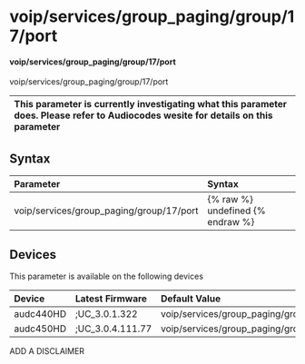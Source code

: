﻿---
description: voip/services/group_paging/group/17/port
search: false
---

# voip/services/group_paging/group/17/port

#### voip/services/group_paging/group/17/port

voip/services/group_paging/group/17/port


| This parameter is currently investigating what this parameter does. Please refer to Audiocodes wesite for details on this parameter | 
| :--- |

## Syntax
| Parameter | Syntax |
| :--- | :--- |
|voip/services/group_paging/group/17/port | {% raw %} undefined {% endraw %}|

## Devices
This parameter is available on the following devices

| Device | Latest Firmware | Default Value |
|:---|:---|:---|
| audc440HD | ;UC_3.0.1.322 | voip/services/group_paging/group/17/port=8888 
| audc450HD | ;UC_3.0.4.111.77 | voip/services/group_paging/group/17/port=8888 

ADD A DISCLAIMER
